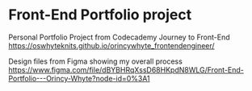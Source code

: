 # Front-End Portfolio project

Personal Portfolio Project from Codecademy
Journey to Front-End 
https://oswhyteknits.github.io/orincywhyte_frontendengineer/

Design files from Figma showing my overall process
https://www.figma.com/file/dBYBHRqXssD68HKpdN8WLG/Front-End-Portfolio---Orincy-Whyte?node-id=0%3A1
